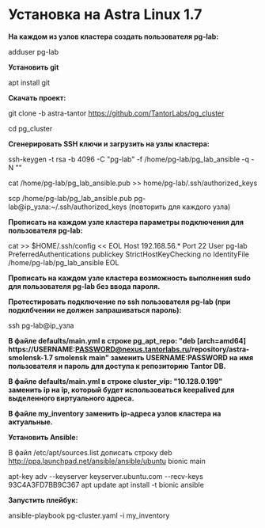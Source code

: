 # Установка на Astra Linux 1.7

**На каждом из узлов кластера создать пользователя pg-lab:**

adduser pg-lab

**Установить git**

apt install git

**Скачать проект:**

git clone -b astra-tantor https://github.com/TantorLabs/pg_cluster

cd pg_cluster


**Сгенерировать SSH ключи и загрузить на узлы кластера:**

ssh-keygen -t rsa -b 4096 -C "pg-lab" -f /home/pg-lab/pg_lab_ansible -q -N ""


cat /home/pg-lab/pg_lab_ansible.pub >> home/pg-lab/.ssh/authorized_keys


scp /home/pg-lab/pg_lab_ansible.pub pg-lab@ip_узла:~/.ssh/authorized_keys (повторить для каждого узла)



**Прописать на каждом узле кластера параметры подключения для пользователя pg-lab:**

cat >> $HOME/.ssh/config << EOL
Host 192.168.56.*
     Port 22
     User pg-lab
     PreferredAuthentications publickey
     StrictHostKeyChecking no
     IdentityFile /home/pg-lab/pg_lab_ansible
EOL


**Прописать на каждом узле кластера возможность выполнения sudo для пользователя pg-lab без ввода пароля.**



**Протестировать подключение по ssh пользователя pg-lab (при подклбчении не должен запрашиваться пароль):**

ssh pg-lab@ip_узла


**В файле defaults/main.yml в строке pg_apt_repo: "deb [arch=amd64] https://USERNAME:PASSWORD@nexus.tantorlabs.ru/repository/astra-smolensk-1.7 smolensk main" заменить USERNAME:PASSWORD на имя пользователя и пароль для доступа к репозиторию Tantor DB.**



**В файле defaults/main.yml в строке cluster_vip: "10.128.0.199" заменить ip на ip, который будет использоваться keepalived для выделенного виртуального адреса.**



**В файле my_inventory заменить ip-адреса узлов кластера на актуальные.**



**Установить Ansible:**

В файл /etc/apt/sources.list дописать строку deb http://ppa.launchpad.net/ansible/ansible/ubuntu bionic main

apt-key adv --keyserver keyserver.ubuntu.com --recv-keys 93C4A3FD7BB9C367
apt update
apt install -t bionic ansible



**Запустить плейбук:**

ansible-playbook pg-cluster.yaml -i my_inventory
